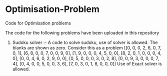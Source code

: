 # Optimisation-Problem
Code for Optimisation problems

The code for the following problems have been uploaded in this repository

1. Sudoku solver :- A code to solve sudoku, use of solver is allowed. The blanks are shown as zero.
Consider this as a problem
[[0, 0, 0, 2, 6, 0, 7, 0, 1],
 [6, 8, 0, 0, 7, 0, 0, 9, 0],
 [1, 9, 0, 0, 0, 4, 5, 0, 0],
 [8, 2, 0, 1, 0, 0, 0, 4, 0],
 [0, 0, 4, 6, 0, 2, 9, 0, 0],
 [0, 5, 0, 0, 0, 3, 0, 2, 8],
 [0, 0, 9, 3, 0, 0, 0, 7, 4],
 [0, 4, 0, 0, 5, 0, 0, 3, 6],
 [7, 0, 3, 0, 1, 8, 0, 0, 0]]
Use of Exact solver is allowed. 


